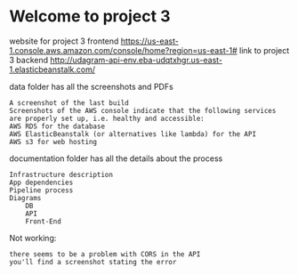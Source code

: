 # Welcome to project 3

website for project 3 frontend
<https://us-east-1.console.aws.amazon.com/console/home?region=us-east-1#>
link to project 3 backend
<http://udagram-api-env.eba-udqtxhgr.us-east-1.elasticbeanstalk.com/>

data folder has all the screenshots and PDFs

    A screenshot of the last build
    Screenshots of the AWS console indicate that the following services are properly set up, i.e. healthy and accessible:
    AWS RDS for the database
    AWS ElasticBeanstalk (or alternatives like lambda) for the API
    AWS s3 for web hosting

documentation folder has all the details about the process

    Infrastructure description
    App dependencies
    Pipeline process
    Diagrams
        DB
        API
        Front-End

Not working:

    there seems to be a problem with CORS in the API
    you'll find a screenshot stating the error
